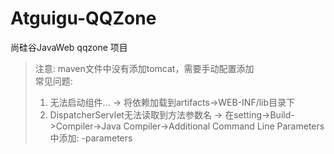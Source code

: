 # Atguigu-QQZone
 尚硅谷JavaWeb qqzone 项目  
 > 注意: maven文件中没有添加tomcat，需要手动配置添加  
 > 常见问题:
 > 1. 无法启动组件... -> 将依赖加载到artifacts->WEB-INF/lib目录下
 > 2. DispatcherServlet无法读取到方法参数名 -> 在setting->Build->Compiler->Java Compiler->Additional Command Line Parameters中添加: -parameters
 
